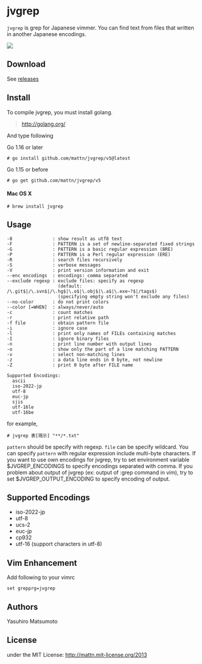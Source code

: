 jvgrep
======

`jvgrep` is grep for Japanese vimmer. You can find text from files that written in another Japanese encodings.

![](http://go-gyazo.appspot.com/8a66f5af5f60da99.png)

Download
--------

See [releases](https://github.com/mattn/jvgrep/releases)

Install
-------

To compile jvgrep, you must install golang.

> http://golang.org/

And type following

Go 1.16 or later

    # go install github.com/mattn/jvgrep/v5@latest

Go 1.15 or before

    # go get github.com/mattn/jvgrep/v5

#### Mac OS X

    # brew install jvgrep

Usage
-----

    -8               : show result as utf8 text
    -F               : PATTERN is a set of newline-separated fixed strings
    -G               : PATTERN is a basic regular expression (BRE)
    -P               : PATTERN is a Perl regular expression (ERE)
    -R               : search files recursively
    -S               : verbose messages
    -V               : print version information and exit
    --enc encodings  : encodings: comma separated
    --exclude regexp : exclude files: specify as regexp
                       (default: /\.git$|/\.svn$|/\.hg$|\.o$|\.obj$|\.a$|\.exe~?$|/tags$)
                       (specifying empty string won't exclude any files)
    --no-color       : do not print colors
    --color [=WHEN]  : always/never/auto
    -c               : count matches
    -r               : print relative path
    -f file          : obtain pattern file
    -i               : ignore case
    -l               : print only names of FILEs containing matches
    -I               : ignore binary files
    -n               : print line number with output lines
    -o               : show only the part of a line matching PATTERN
    -v               : select non-matching lines
    -z               : a data line ends in 0 byte, not newline
    -Z               : print 0 byte after FILE name
  
    Supported Encodings:
      ascii
      iso-2022-jp
      utf-8
      euc-jp
      sjis
      utf-16le
      utf-16be

for example,

    # jvgrep 表[現示] "**/*.txt"

`pattern` should be specify with regexp. `file` can be specify wildcard.
You can specify `pattern` with regular expression include multi-byte characters.
If you want to use own encodings for jvgrep, try to set environment variable $JVGREP_ENCODINGS to specify encodings separated with comma.
If you problem about output of jvgrep (ex: output of :grep command in vim), try to set $JVGREP_OUTPUT_ENCODING to specify encoding of output.

Supported Encodings
-------------------

* iso-2022-jp
* utf-8
* ucs-2
* euc-jp
* cp932
* utf-16 (support characters in utf-8)

Vim Enhancement
---------------

Add following to your vimrc

    set grepprg=jvgrep

Authors
-------

Yasuhiro Matsumoto

License
-------

under the MIT License: http://mattn.mit-license.org/2013

